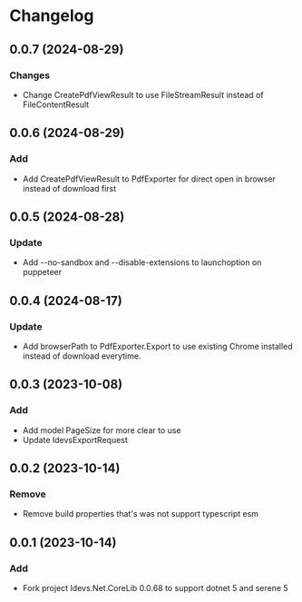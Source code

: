 # Changelog

## 0.0.7 (2024-08-29)

### Changes

- Change CreatePdfViewResult to use FileStreamResult instead of FileContentResult

## 0.0.6 (2024-08-29)

### Add

- Add CreatePdfViewResult to PdfExporter for direct open in browser instead of download first

## 0.0.5 (2024-08-28)

### Update

- Add --no-sandbox and --disable-extensions to launchoption on puppeteer

## 0.0.4 (2024-08-17)

### Update

- Add browserPath to PdfExporter.Export to use existing Chrome installed instead of download everytime.

## 0.0.3 (2023-10-08)

### Add

- Add model PageSize for more clear to use
- Update IdevsExportRequest

## 0.0.2 (2023-10-14)

### Remove

- Remove build properties that's was not support typescript esm

## 0.0.1 (2023-10-14)

### Add

- Fork project Idevs.Net.CoreLib 0.0.68 to support dotnet 5 and serene 5
